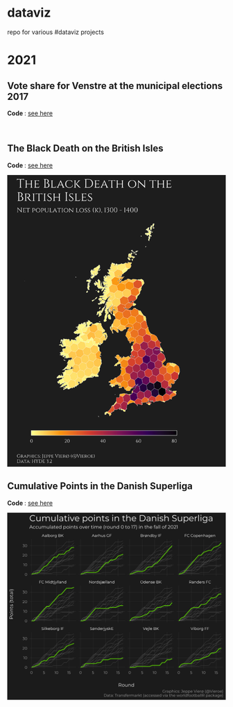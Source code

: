 # dataviz
repo for various #dataviz projects


# 2021

## Vote share for Venstre at the municipal elections 2017

<b> Code </b>: <a href="https://github.com/jvieroe/dataviz/blob/main/2021/kv2021/kv2021_code.R"> see here </a>

<img src="https://github.com/jvieroe/dataviz/blob/main/2021/kv2021/black-2017_partyplot_V.png?raw=true" alt="" width="750">


## The Black Death on the British Isles

<b> Code </b>: <a href="https://github.com/jvieroe/dataviz/blob/main/2021/plague_british/uk_hyde.R"> see here </a>

<img src="https://github.com/jvieroe/dataviz/blob/main/2021/plague_british/black-death_british.png?raw=true" alt="" width="750">


## Cumulative Points in the Danish Superliga

<b> Code </b>: <a href="https://github.com/jvieroe/dataviz/blob/main/2021/superliga/sl_plot.R"> see here </a>

<img src="https://github.com/jvieroe/dataviz/blob/main/2021/superliga/accumulated_points.png?raw=true" alt="" width="750">



